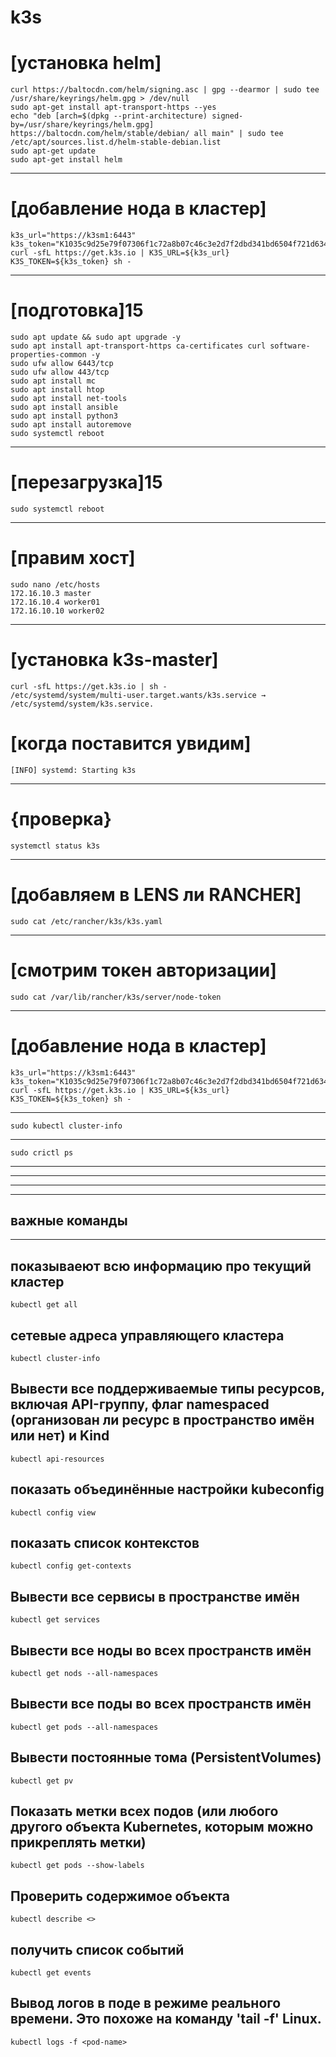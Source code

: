 # k3s



# [установка helm]
```
curl https://baltocdn.com/helm/signing.asc | gpg --dearmor | sudo tee /usr/share/keyrings/helm.gpg > /dev/null
sudo apt-get install apt-transport-https --yes
echo "deb [arch=$(dpkg --print-architecture) signed-by=/usr/share/keyrings/helm.gpg] https://baltocdn.com/helm/stable/debian/ all main" | sudo tee /etc/apt/sources.list.d/helm-stable-debian.list
sudo apt-get update
sudo apt-get install helm
```
---

# [добавление нода в кластер]
```
k3s_url="https://k3sm1:6443"
k3s_token="K1035c9d25e79f07306f1c72a8b07c46c3e2d7f2dbd341bd6504f721d63417b708c::server:deefa828359a8b412cde7e17569a4b75"
curl -sfL https://get.k3s.io | K3S_URL=${k3s_url} K3S_TOKEN=${k3s_token} sh - 
```
---

# [подготовка]15
```
sudo apt update && sudo apt upgrade -y
sudo apt install apt-transport-https ca-certificates curl software-properties-common -y
sudo ufw allow 6443/tcp
sudo ufw allow 443/tcp
sudo apt install mc
sudo apt install htop
sudo apt install net-tools
sudo apt install ansible
sudo apt install python3
sudo apt install autoremove
sudo systemctl reboot
```
---

# [перезагрузка]15
```
sudo systemctl reboot
```
---

# [правим хост]
```
sudo nano /etc/hosts
172.16.10.3 master
172.16.10.4 worker01
172.16.10.10 worker02
```
---

# [установка k3s-master]
```
curl -sfL https://get.k3s.io | sh -
/etc/systemd/system/multi-user.target.wants/k3s.service → /etc/systemd/system/k3s.service.
```
# [когда поставится увидим]
```
[INFO] systemd: Starting k3s
```
---
# {проверка}
```
systemctl status k3s
```
---

# [добавляем в LENS ли RANCHER]
```
sudo cat /etc/rancher/k3s/k3s.yaml
```
---

# [смотрим токен авторизации]
```
sudo cat /var/lib/rancher/k3s/server/node-token
```
---

# [добавление нода в кластер]
```
k3s_url="https://k3sm1:6443"
k3s_token="K1035c9d25e79f07306f1c72a8b07c46c3e2d7f2dbd341bd6504f721d63417b708c::server:deefa828359a8b412cde7e17569a4b75"
curl -sfL https://get.k3s.io | K3S_URL=${k3s_url} K3S_TOKEN=${k3s_token} sh - 
```
---
```
sudo kubectl cluster-info
```
---
```
sudo crictl ps
```


---
---
---

***

## важные команды

***

## показываеют всю информацию про текущий кластер
```
kubectl get all
```

## сетевые адреса управляющего кластера
```
kubectl cluster-info
```

## Вывести все поддерживаемые типы ресурсов, включая API-группу, флаг namespaced (организован ли ресурс в пространство имён или нет) и Kind
```
kubectl api-resources
```

## показать объединённые настройки kubeconfig
```
kubectl config view
```

## показать список контекстов
```
kubectl config get-contexts
```
## Вывести все сервисы в пространстве имён
```
kubectl get services
```

## Вывести все ноды во всех пространств имён
```
kubectl get nods --all-namespaces
```

## Вывести все поды во всех пространств имён
```
kubectl get pods --all-namespaces
```

## Вывести постоянные тома (PersistentVolumes)
```
kubectl get pv
```

## Показать метки всех подов (или любого другого объекта Kubernetes, которым можно прикреплять метки)
```
kubectl get pods --show-labels
```

## Проверить содержимое объекта
```
kubectl describe <>
```

## получить список событий
```
kubectl get events
```

## Вывод логов в поде <pod-name> в режиме реального времени. Это похоже на команду 'tail -f' Linux.
```
kubectl logs -f <pod-name>
```

